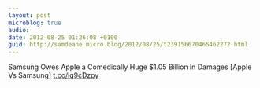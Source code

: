 ```yaml
---
layout: post
microblog: true
audio: 
date: 2012-08-25 01:26:08 +0100
guid: http://samdeane.micro.blog/2012/08/25/t239156670465462272.html
---
```

Samsung Owes Apple a Comedically Huge $1.05 Billion in Damages [Apple Vs Samsung] [t.co/iq9cDzpy](http://t.co/iq9cDzpy)
